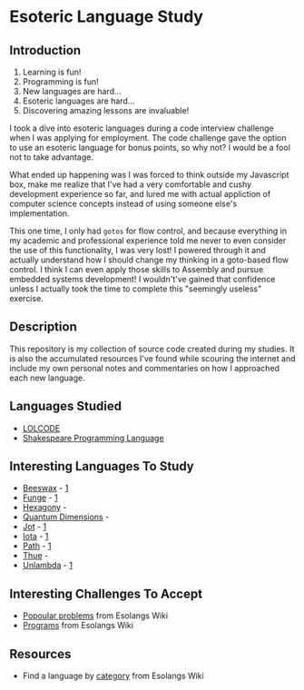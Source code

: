 # Esoteric Language Study

## Introduction

1. Learning is fun!
2. Programming is fun!
3. New languages are hard...
4. Esoteric languages are hard...
5. Discovering amazing lessons are invaluable!

I took a dive into esoteric languages during a code interview challenge when I was applying for employment. The code challenge gave the option to use an esoteric language for bonus points, so why not? I would be a fool not to take advantage.

What ended up happening was I was forced to think outside my Javascript box, make me realize that I've had a very comfortable and cushy development experience so far, and lured me with actual appliction of computer science concepts instead of using someone else's implementation.

This one time, I only had ```gotos``` for flow control, and because everything in my academic and professional experience told me never to even consider the use of this functionality, I was very lost! I powered through it and actually understand how I should change my thinking in a goto-based flow control. I think I can even apply those skills to Assembly and pursue embedded systems development! I wouldn't've gained that confidence unless I actually took the time to complete this "seemingly useless" exercise.

## Description
This repository is my collection of source code created during my studies. It is also the accumulated resources I've found while scouring the internet and include my own personal notes and commentaries on how I approached each new language.

## Languages Studied
- [LOLCODE](https://github.com/mstraughan86/Esoteric-Language-Studies/tree/master/LOLCODE)
- [Shakespeare Programming Language](https://github.com/mstraughan86/Esoteric-Language-Studies/tree/master/Shakespeare%20Programming%20Language)

## Interesting Languages To Study
- [Beeswax](https://github.com/m-lohmann/BeeswaxEsolang.jl) - [1](https://esolangs.org/wiki/Beeswax)
- [Funge](https://github.com/catseye/Funge-98/blob/master/doc/funge98.markdown) - [1](https://gist.github.com/LordRatte/c6a5694f0a13e2ec2d1798872feb5906)
- [Hexagony](https://esolangs.org/wiki/Hexagony) - []()
- [Quantum Dimensions](https://esolangs.org/wiki/Quantum_Dimensions) - []()
- [Jot](http://www.nyu.edu/projects/barker/Iota/) - [1](http://esolangs.org/wiki/Jot)
- [Iota](http://www.nyu.edu/projects/barker/Iota/) - [1](http://esolangs.org/wiki/Iota)
- [Path](http://pathlang.sourceforge.net/) - [1](https://esolangs.org/wiki/PATH)
- [Thue](http://esolangs.org/wiki/Thue) - []()
- [Unlambda](http://www.madore.org/~david/programs/unlambda/) - [1](https://esolangs.org/wiki/Unlambda)

## Interesting Challenges To Accept
- [Popoular problems](https://esolangs.org/wiki/Popular_problem) from Esolangs Wiki
- [Programs](https://esolangs.org/wiki/Category:Program_forms) from Esolangs Wiki

## Resources
- Find a language by [category](https://esolangs.org/wiki/Esolang:Categorization) from Esolangs Wiki
